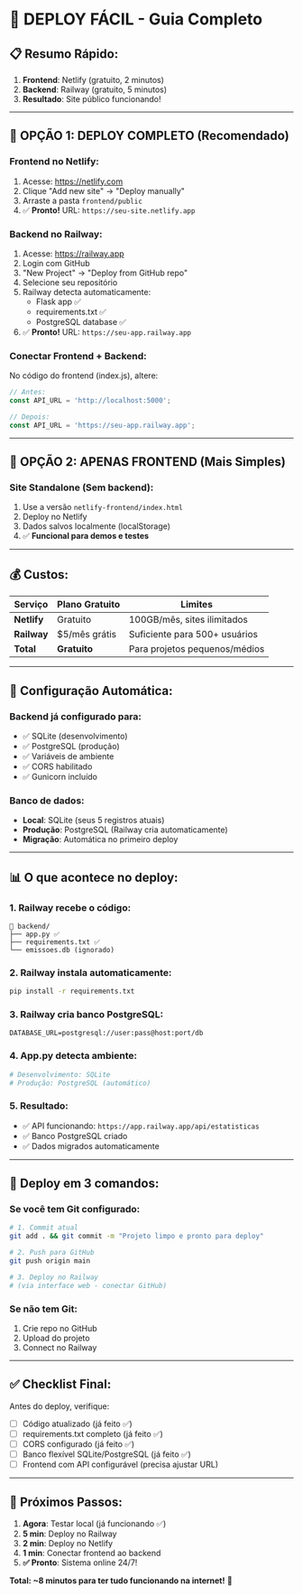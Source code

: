 # 🚀 **DEPLOY FÁCIL - Guia Completo**

## **📋 Resumo Rápido:**
1. **Frontend**: Netlify (gratuito, 2 minutos)
2. **Backend**: Railway (gratuito, 5 minutos)
3. **Resultado**: Site público funcionando!

---

## **🎯 OPÇÃO 1: DEPLOY COMPLETO (Recomendado)**

### **Frontend no Netlify:**
1. Acesse: https://netlify.com
2. Clique "Add new site" → "Deploy manually"
3. Arraste a pasta `frontend/public`
4. ✅ **Pronto!** URL: `https://seu-site.netlify.app`

### **Backend no Railway:**
1. Acesse: https://railway.app
2. Login com GitHub
3. "New Project" → "Deploy from GitHub repo"
4. Selecione seu repositório
5. Railway detecta automaticamente:
   - Flask app ✅
   - requirements.txt ✅
   - PostgreSQL database ✅
6. ✅ **Pronto!** URL: `https://seu-app.railway.app`

### **Conectar Frontend + Backend:**
No código do frontend (index.js), altere:
```javascript
// Antes:
const API_URL = 'http://localhost:5000';

// Depois:
const API_URL = 'https://seu-app.railway.app';
```

---

## **🎯 OPÇÃO 2: APENAS FRONTEND (Mais Simples)**

### **Site Standalone (Sem backend):**
1. Use a versão `netlify-frontend/index.html`
2. Deploy no Netlify
3. Dados salvos localmente (localStorage)
4. ✅ **Funcional para demos e testes**

---

## **💰 Custos:**

| Serviço | Plano Gratuito | Limites |
|---------|----------------|---------|
| **Netlify** | Gratuito | 100GB/mês, sites ilimitados |
| **Railway** | $5/mês grátis | Suficiente para 500+ usuários |
| **Total** | **Gratuito** | Para projetos pequenos/médios |

---

## **🔧 Configuração Automática:**

### **Backend já configurado para:**
- ✅ SQLite (desenvolvimento)
- ✅ PostgreSQL (produção)
- ✅ Variáveis de ambiente
- ✅ CORS habilitado
- ✅ Gunicorn incluído

### **Banco de dados:**
- **Local**: SQLite (seus 5 registros atuais)
- **Produção**: PostgreSQL (Railway cria automaticamente)
- **Migração**: Automática no primeiro deploy

---

## **📊 O que acontece no deploy:**

### **1. Railway recebe o código:**
```
📁 backend/
├── app.py ✅
├── requirements.txt ✅
└── emissoes.db (ignorado)
```

### **2. Railway instala automaticamente:**
```bash
pip install -r requirements.txt
```

### **3. Railway cria banco PostgreSQL:**
```
DATABASE_URL=postgresql://user:pass@host:port/db
```

### **4. App.py detecta ambiente:**
```python
# Desenvolvimento: SQLite
# Produção: PostgreSQL (automático)
```

### **5. Resultado:**
- ✅ API funcionando: `https://app.railway.app/api/estatisticas`
- ✅ Banco PostgreSQL criado
- ✅ Dados migrados automaticamente

---

## **🚀 Deploy em 3 comandos:**

### **Se você tem Git configurado:**
```bash
# 1. Commit atual
git add . && git commit -m "Projeto limpo e pronto para deploy"

# 2. Push para GitHub
git push origin main

# 3. Deploy no Railway
# (via interface web - conectar GitHub)
```

### **Se não tem Git:**
1. Crie repo no GitHub
2. Upload do projeto
3. Connect no Railway

---

## **✅ Checklist Final:**

Antes do deploy, verifique:
- [ ] Código atualizado (já feito ✅)
- [ ] requirements.txt completo (já feito ✅)
- [ ] CORS configurado (já feito ✅)
- [ ] Banco flexível SQLite/PostgreSQL (já feito ✅)
- [ ] Frontend com API configurável (precisa ajustar URL)

---

## **🎯 Próximos Passos:**

1. **Agora**: Testar local (já funcionando ✅)
2. **5 min**: Deploy no Railway
3. **2 min**: Deploy no Netlify
4. **1 min**: Conectar frontend ao backend
5. **✅ Pronto**: Sistema online 24/7!

**Total: ~8 minutos para ter tudo funcionando na internet!** 🎉